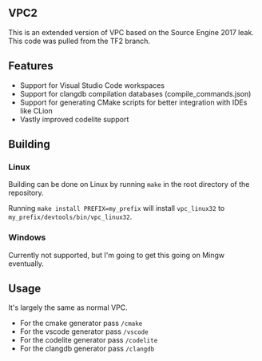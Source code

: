 ## VPC2

This is an extended version of VPC based on the Source Engine 2017 leak. This code was pulled from the TF2 branch.

## Features

* Support for Visual Studio Code workspaces 
* Support for clangdb compilation databases (compile_commands.json) 
* Support for generating CMake scripts for better integration with IDEs like CLion
* Vastly improved codelite support

## Building


### Linux

Building can be done on Linux by running `make` in the root directory of the repository. 

Running `make install PREFIX=my_prefix` will install `vpc_linux32` to `my_prefix/devtools/bin/vpc_linux32`.

### Windows

Currently not supported, but I'm going to get this going on Mingw eventually.

## Usage

It's largely the same as normal VPC. 

* For the cmake generator pass `/cmake` 
* For the vscode generator pass `/vscode`
* For the codelite generator pass `/codelite`
* For the clangdb generator pass `/clangdb`